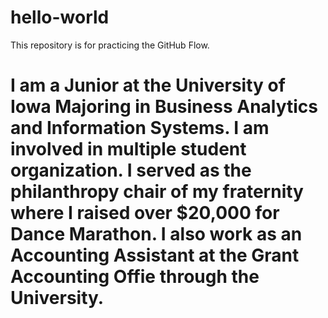 # hello-world
This repository is for practicing the GitHub Flow.
# I am a Junior at the University of Iowa Majoring in Business Analytics and Information Systems. I am involved in multiple student organization. I served as the philanthropy chair of my fraternity where I raised over $20,000 for Dance Marathon. I also work as an Accounting Assistant at the Grant Accounting Offie through the University. 

